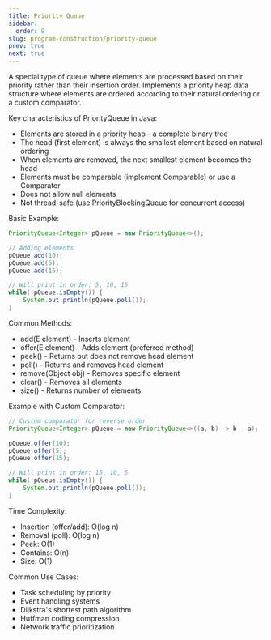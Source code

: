 ```yaml
---
title: Priority Queue
sidebar:
  order: 9
slug: program-construction/priority-queue
prev: true
next: true
---
```


A special type of queue where elements are processed based on their priority
rather than their insertion order. Implements a priority heap data structure
where elements are ordered according to their natural ordering or a custom
comparator.

Key characteristics of PriorityQueue in Java:

- Elements are stored in a priority heap - a complete binary tree
- The head (first element) is always the smallest element based on natural
  ordering
- When elements are removed, the next smallest element becomes the head
- Elements must be comparable (implement Comparable) or use a Comparator
- Does not allow null elements
- Not thread-safe (use PriorityBlockingQueue for concurrent access)

Basic Example:

```java
PriorityQueue<Integer> pQueue = new PriorityQueue<>();

// Adding elements
pQueue.add(10);
pQueue.add(5);
pQueue.add(15);

// Will print in order: 5, 10, 15
while(!pQueue.isEmpty()) {
    System.out.println(pQueue.poll());
}
```

Common Methods:

- add(E element) - Inserts element
- offer(E element) - Adds element (preferred method)
- peek() - Returns but does not remove head element
- poll() - Returns and removes head element
- remove(Object obj) - Removes specific element
- clear() - Removes all elements
- size() - Returns number of elements

Example with Custom Comparator:

```java
// Custom comparator for reverse order
PriorityQueue<Integer> pQueue = new PriorityQueue<>((a, b) -> b - a);

pQueue.offer(10);
pQueue.offer(5);
pQueue.offer(15);

// Will print in order: 15, 10, 5
while(!pQueue.isEmpty()) {
    System.out.println(pQueue.poll());
}
```

Time Complexity:

- Insertion (offer/add): O(log n)
- Removal (poll): O(log n)
- Peek: O(1)
- Contains: O(n)
- Size: O(1)

Common Use Cases:

- Task scheduling by priority
- Event handling systems
- Dijkstra's shortest path algorithm
- Huffman coding compression
- Network traffic prioritization
